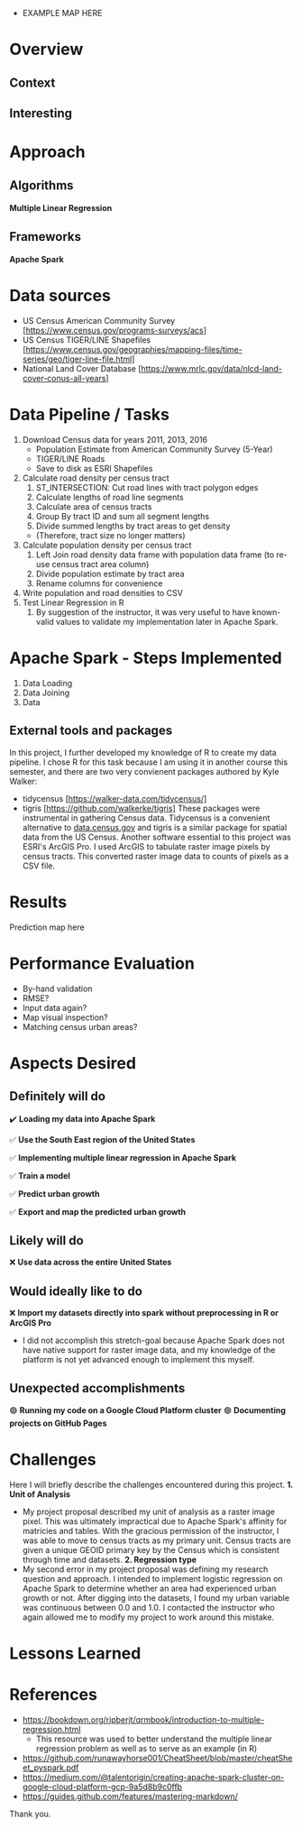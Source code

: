 - EXAMPLE MAP HERE
# Overview

## Context

## Interesting

# Approach
## Algorithms
#### Multiple Linear Regression

## Frameworks
#### Apache Spark

# Data sources
* US Census American Community Survey [https://www.census.gov/programs-surveys/acs]
* US Census TIGER/LINE Shapefiles [https://www.census.gov/geographies/mapping-files/time-series/geo/tiger-line-file.html]
* National Land Cover Database [https://www.mrlc.gov/data/nlcd-land-cover-conus-all-years]

# Data Pipeline / Tasks
1. Download Census data for years 2011, 2013, 2016
   * Population Estimate from American Community Survey (5-Year)
   * TIGER/LINE Roads
   * Save to disk as ESRI Shapefiles
2. Calculate road density per census tract
   1. ST_INTERSECTION: Cut road lines with tract polygon edges
   2. Calculate lengths of road line segments
   3. Calculate area of census tracts
   4. Group By tract ID and sum all segment lengths
   5. Divide summed lengths by tract areas to get density
   * (Therefore, tract size no longer matters)
3. Calculate population density per census tract
   1. Left Join road density data frame with population data frame (to re-use census tract area column)
   2. Divide population estimate by tract area
   3. Rename columns for convenience
4. Write population and road densities to CSV
5. Test Linear Regression in R
   1. By suggestion of the instructor, it was very useful to have known-valid values to validate my implementation later in Apache Spark.

# Apache Spark - Steps Implemented
1. Data Loading
2. Data Joining
3. Data 


## External tools and packages
In this project, I further developed my knowledge of R to create my data pipeline. I chose R for this task because I am using it in another course this semester, and there are two very convienent packages authored by Kyle Walker:
* tidycensus [https://walker-data.com/tidycensus/]
* tigris [https://github.com/walkerke/tigris]
These packages were instrumental in gathering Census data. Tidycensus is a convenient alternative to [data.census.gov](data.census.gov) and tigris is a similar package for spatial data from the US Census. 
Another software essential to this project was ESRI's ArcGIS Pro. I used ArcGIS to tabulate raster image pixels by census tracts. This converted raster image data to counts of pixels as a CSV file.

# Results
Prediction map here

# Performance Evaluation
- By-hand validation
- RMSE?
- Input data again?
- Map visual inspection?
- Matching census urban areas?

# Aspects Desired
## Definitely will do
:heavy_check_mark: **Loading my data into Apache Spark**
 
:white_check_mark: **Use the South East region of the United States**

:white_check_mark: **Implementing multiple linear regression in Apache Spark**

:white_check_mark: **Train a model**

:white_check_mark: **Predict urban growth**

:white_check_mark: **Export and map the predicted urban growth**

## Likely will do
:x:	**Use data across the entire United States**
 
## Would ideally like to do
:x:	**Import my datasets directly into spark without preprocessing in R or ArcGIS Pro**
  * I did not accomplish this stretch-goal because Apache Spark does not have native support for raster image data, and my knowledge of the platform is not yet advanced enough to implement this myself.

## Unexpected accomplishments
:green_circle: **Running my code on a Google Cloud Platform cluster**
:green_circle: **Documenting projects on GitHub Pages**

# Challenges
Here I will briefly describe the challenges encountered during this project.
**1. Unit of Analysis**
   - My project proposal described my unit of analysis as a raster image pixel. This was ultimately impractical due to Apache Spark's affinity for matricies and tables. With the gracious permission of the instructor, I was able to move to census tracts as my primary unit. Census tracts are given a unique GEOID primary key by the Census which is consistent through time and datasets.
**2. Regression type**
   - My second error in my project proposal was defining my research question and approach. I intended to implement logistic regression on Apache Spark to determine whether an area had experienced urban growth or not. After digging into the datasets, I found my urban variable was continuous between 0.0 and 1.0. I contacted the instructor who again allowed me to modify my project to work around this mistake.

# Lessons Learned


# References
- https://bookdown.org/ripberjt/qrmbook/introduction-to-multiple-regression.html
  * This resource was used to better understand the multiple linear regression problem as well as to serve as an example (in R)
- https://github.com/runawayhorse001/CheatSheet/blob/master/cheatSheet_pyspark.pdf
- https://medium.com/@talentorigin/creating-apache-spark-cluster-on-google-cloud-platform-gcp-9a5d8b9c0ffb
- https://guides.github.com/features/mastering-markdown/

Thank you.
